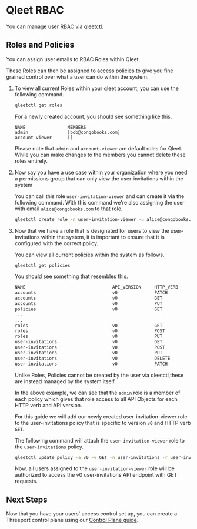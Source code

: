 # Qleet RBAC

You can manage user RBAC via [qleetctl](install-qleetctl.md).

## Roles and Policies

You can assign user emails to RBAC Roles within Qleet.

These Roles can then be assigned to access policies to give you fine grained
control over what a user can do within the system.

1. To view all current Roles within your qleet account, you can use the following command.

    ```bash
    qleetctl get roles
    ```

    For a newly created account, you should see something like this.

    ```
    NAME                MEMBERS
    admin               [bob@congobooks.com]
    account-viewer      []
    ```

    Please note that `admin` and `account-viewer` are default roles for Qleet.
    While you can make changes to the members you cannot delete these roles
    entirely.

1. Now say you have a use case within your organization where you need a
permissions group that can only view the user-invitations within the system

    You can call this role `user-invitation-viewer` and can create it via the
    following command.  With this command we're also assigning the user with
    email `alice@congobooks.com` to that role.

    ```bash
    qleetctl create role -n user-invitation-viewer -u alice@congobooks.com
    ```

1. Now that we have a role that is designated for users to view the user-invitations
within the system, it is important to ensure that it is configured with the correct policy.

    You can view all current policies within the system as follows.

    ```bash
    qleetctl get policies
    ```

    You should see something that resembles this.

    ```bash
    NAME                                 API_VERSION     HTTP_VERB     MEMBERS                     CONTROLPLANE
    accounts                             v0              PATCH         [admin]                     
    accounts                             v0              GET           [admin account-viewer]      
    accounts                             v0              PUT           [admin]                     
    policies                             v0              GET           [admin]                     
    ...
    ...                   
    roles                                v0              GET           [admin]                     
    roles                                v0              POST          [admin]                     
    roles                                v0              PUT           [admin]                     
    user-invitations                     v0              GET           [admin]                     
    user-invitations                     v0              POST          [admin]                     
    user-invitations                     v0              PUT           [admin]                     
    user-invitations                     v0              DELETE        [admin]                     
    user-invitations                     v0              PATCH         [admin]          
    ```

    Unlike Roles, Policies cannot be created by the user via qleetctl,these are
    instead managed by the system itself.

    In the above example, we can see that the `admin` role is a member of each
    policy which gives that role access to all API Objects for each HTTP
    verb and API version.

    For this guide we will add our newly created user-invitation-viewer role
    to the user-invitations policy that is specific to version `v0` and HTTP verb
    `GET`.

    The following command will attach the `user-invitation-viewer` role to the
    `user-invitations` policy.

    ```bash
    qleetctl update policy -a v0 -v GET -n user-invitations -r user-invitation-viewer
    ```

    Now, all users assigned to the `user-invitation-viewer` role will be
    authorized to access the v0 user-invitations API endpoint with GET requests.

## Next Steps

Now that you have your users' access control set up, you can create a Threeport
control plane using our [Control Plane guide](qleet-control-plane.md).

